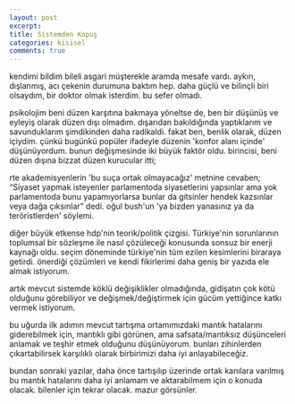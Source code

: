 ```yaml
---
layout: post
excerpt:
title: Sistemden Kopuş
categories: kisisel
comments: true
---
```


kendimi bildim bileli asgari müşterekle aramda mesafe vardı. aykırı, dışlanmış, acı çekenin durumuna baktım hep. daha güçlü ve bilinçli biri olsaydım, bir doktor olmak isterdim. bu sefer olmadı.

psikolojim beni düzen karşıtına bakmaya yöneltse de, ben bir düşünüş ve eyleyiş olarak düzen dışı olmadım. dışarıdan bakıldığında yaptıklarım ve savunduklarım şimdikinden daha radikaldi. fakat ben, benlik olarak, düzen içiydim. çünkü bugünkü popüler ifadeyle düzenin 'konfor alanı içinde' düşünüyordum. bunun değişmesinde iki büyük faktör oldu. birincisi, beni düzen dışına bizzat düzen kurucular itti;

rte akademisyenlerin 'bu suça ortak olmayacağız' metnine cevaben; “Siyaset yapmak isteyenler parlamentoda siyasetlerini yapsınlar ama yok parlamentoda bunu yapamıyorlarsa bunlar da gitsinler hendek kazsınlar veya dağa çıksınlar” dedi. oğul bush'un 'ya bizden yanasınız ya da teröristlerden' söylemi.

diğer büyük etkense hdp'nin teorik/politik çizgisi. Türkiye'nin sorunlarının toplumsal bir sözleşme ile nasıl çözüleceği konusunda sonsuz bir enerji kaynağı oldu. seçim döneminde türkiye'nin tüm ezilen kesimlerini biraraya getirdi. önerdiği çözümleri ve kendi fikirlerimi daha geniş bir yazıda ele almak istiyorum.

artık mevcut sistemde köklü değişiklikler olmadığında, gidişatın çok kötü olduğunu görebiliyor ve değişmek/değiştirmek için gücüm yettiğince katkı vermek istiyorum. 

bu uğurda ilk adımın mevcut tartışma ortamımızdaki mantık hatalarını giderebilmek için, mantıklı gibi görünen, ama safsata/mantıksız düşünceleri anlamak ve teşhir etmek olduğunu düşünüyorum. bunları zihinlerden çıkartabilirsek karşılıklı olarak birbirimizi daha iyi anlayabileceğiz.

bundan sonraki yazılar, daha önce tartışılıp üzerinde ortak kanılara varılmış bu mantık hatalarını daha iyi anlamam ve aktarabilmem için o konuda olacak. bilenler için tekrar olacak. mazur görsünler.
